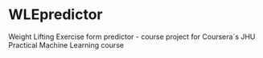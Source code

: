# WLEpredictor
Weight Lifting Exercise form predictor - course project for Coursera´s JHU Practical Machine Learning course
